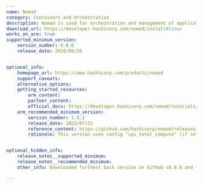 ```yaml
---
name: Nomad
category: Containers and Orchestration
description: Nomad is used for orchestration and management of application deployments, both containerized and non-containerized, across on-prem and cloud environments.
download_url: https://developer.hashicorp.com/nomad/install#linux
works_on_arm: true
supported_minimum_version:
    version_number: 0.8.6
    release_date: 2018/09/26


optional_info:
    homepage_url: https://www.hashicorp.com/products/nomad
    support_caveats:
    alternative_options:
    getting_started_resources:
        arm_content: 
        partner_content: 
        official_docs: https://developer.hashicorp.com/nomad/tutorials/get-started/gs-install
    arm_recommended_minimum_version:
        version_number: 1.6.1
        release_date: 2023/07/21
        reference_content: https://github.com/hashicorp/nomad/releases/tag/v1.6.1
        rationale: This version uses config "cpu_total_compute" (if set) for all CPU statistics. Prior to this fix, CPU usage metrics on ARM servers were inaccurately reported, impacting scheduling and performance monitoring.


optional_hidden_info:
    release_notes__supported_minimum: 
    release_notes__recommended_minimum:
    other_info: Downloaded furthest back version on GitHub v0.8.6 and found Arm support present.

---
```

